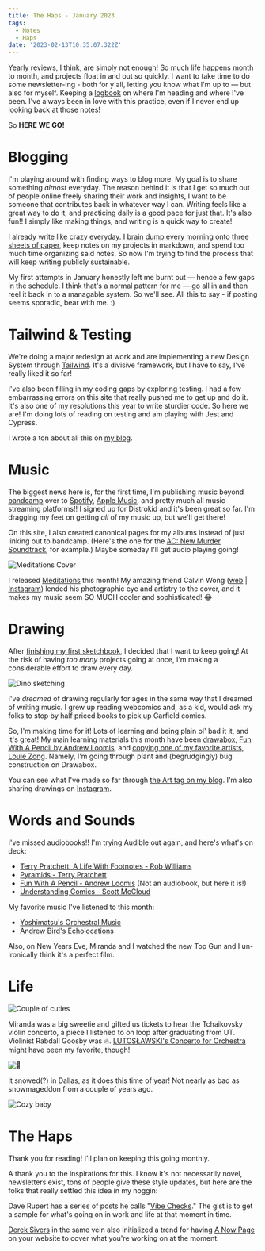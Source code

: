 ```yaml
---
title: The Haps - January 2023
tags:
  - Notes
  - Haps
date: '2023-02-13T10:35:07.322Z'
---
```


Yearly reviews, I think, are simply not enough! So much life happens month to month, and projects float in and out so quickly. I want to take time to do some newsletter-ing - both for y'all, letting you know what I'm up to — but also for myself. Keeping a [logbook](https://austinkleon.com/2010/01/31/logbook/) on where I'm heading and where I've been. I've always been in love with this practice, even if I never end up looking back at those notes!

So **HERE WE GO!**

# Blogging

I'm playing around with finding ways to blog more. My goal is to share something _almost_ everyday. The reason behind it is that I get so much out of people online freely sharing their work and insights, I want to be someone that contributes back in whatever way I can. Writing feels like a great way to do it, and practicing daily is a good pace for just that. It's also fun!! I simply like making things, and writing is a quick way to create!

I already write like crazy everyday. I [brain dump every morning onto three sheets of paper](https://www.theartistswaybook.com/), keep notes on my projects in markdown, and spend too much time organizing said notes. So now I'm trying to find the process that will keep writing publicly sustainable.

My first attempts in January honestly left me burnt out — hence a few gaps in the schedule. I think that's a normal pattern for me — go all in and then reel it back in to a managable system. So we'll see. All this to say - if posting seems sporadic, bear with me. :)

# Tailwind & Testing

We're doing a major redesign at work and are implementing a new Design System through [Tailwind](https://tailwindcss.com/). It's a divisive framework, but I have to say, I've really liked it so far!

I've also been filling in my coding gaps by exploring testing. I had a few embarrassing errors on this site that really pushed me to get up and do it. It's also one of my resolutions this year to write sturdier code. So here we are! I'm doing lots of reading on testing and am playing with Jest and Cypress.

I wrote a ton about all this on [my blog](/blog/tech).

# Music

The biggest news here is, for the first time, I'm publishing music beyond [bandcamp](https://letsgochris.bandcamp.com/) over to [Spotify](https://open.spotify.com/artist/3KNN2G4RReLVKbnIfTkRFf), [Apple Music](https://music.apple.com/ph/artist/chris-padilla/1666663546), and pretty much all music streaming platforms!! I signed up for Distrokid and it's been great so far. I'm dragging my feet on getting _all_ of my music up, but we'll get there!

On this site, I also created canonical pages for my albums instead of just linking out to bandcamp. (Here's the one for the [AC: New Murder Soundtrack](https://www.chrisdpadilla.com/acnewmurdersoundtrack), for example.) Maybe someday I'll get audio playing going!

![Meditations Cover](http://localhost:3000/_next/image?url=https%3A%2F%2Fpadilla-media.s3.amazonaws.com%2Falbums%2Fmeditationsportraitscaled.jpg&w=640&q=75)

I released [Meditations](https://www.chrisdpadilla.com/meditations) this month! My amazing friend Calvin Wong ([web](https://calvin-wong.com/) | [Instagram](https://www.instagram.com/calvin.camera/)) lended his photographic eye and artistry to the cover, and it makes my music seem SO MUCH cooler and sophisticated! 😂

# Drawing

After [finishing my first sketchbook](https://www.chrisdpadilla.com/finishedsketchbook), I decided that I want to keep going! At the risk of having _too many_ projects going at once, I'm making a considerable effort to draw every day.

![Dino sketching](https://padilla-media.s3.amazonaws.com/blog/art/IMG_2811.JPG)

I've _dreamed_ of drawing regularly for ages in the same way that I dreamed of writing music. I grew up reading webcomics and, as a kid, would ask my folks to stop by half priced books to pick up Garfield comics.

So, I'm making time for it! Lots of learning and being plain ol' bad it it, and it's great! My main learning materials this month have been [drawabox](https://drawabox.com/), [Fun With A Pencil by Andrew Loomis](https://www.amazon.com/Fun-Pencil-Everybody-Easily-Learn/dp/0857687603), and [copying one of my favorite artists, Louie Zong](https://everydaylouie.tumblr.com/). Namely, I'm going through plant and (begrudgingly) bug construction on Drawabox.

You can see what I've made so far through [the Art tag on my blog](/blog/Art). I'm also sharing drawings on [Instagram](https://www.instagram.com/c.d.padilla/).

# Words and Sounds

I've missed audiobooks!! I'm trying Audible out again, and here's what's on deck:

- [Terry Pratchett: A Life With Footnotes - Rob Williams](https://www.discworldemporium.com/product/terry-pratchett-a-life-with-footnotes/)
- [Pyramids - Terry Pratchett](https://www.amazon.com/Pyramids-Discworld-Terry-Pratchett/dp/006222574X)
- [Fun With A Pencil - Andrew Loomis](https://www.amazon.com/Fun-Pencil-Everybody-Easily-Learn/dp/0857687603) (Not an audiobook, but here it is!)
- [Understanding Comics - Scott McCloud](https://scottmccloud.com/2-print/1-uc/)

My favorite music I've listened to this month:

- [Yoshimatsu's Orchestral Music](https://open.spotify.com/album/18XD0il0V0xIE8h4aLOkWj?si=Uv06tTx3TBumrWMTzjfcOw)
- [Andrew Bird's Echolocations](https://open.spotify.com/album/1FfeQ1fLLlsN1trtsaGPDA?si=mKOMjEenQ5aLjh3ZU6i7FA)

Also, on New Years Eve, Miranda and I watched the new Top Gun and I un-ironically think it's a perfect film.

# Life

![Couple of cuties](https://padilla-media.s3.amazonaws.com/blog/imgs/DSOTchaikViolin.jpeg)

Miranda was a big sweetie and gifted us tickets to hear the Tchaikovsky violin concerto, a piece I listened to on loop after graduating from UT. Violinist Rabdall Goosby was 🔥. [LUTOSŁAWSKI's Concerto for Orchestra](https://www.youtube.com/watch?v=lGqTmamzvh4) might have been my favorite, though!

![🥶](https://padilla-media.s3.amazonaws.com/blog/imgs/snow2023.jpeg)

It snowed(?) in Dallas, as it does this time of year! Not nearly as bad as snowmageddon from a couple of years ago.

![Cozy baby](https://padilla-media.s3.amazonaws.com/blog/imgs/LucyLounging.jpeg)

# The Haps

Thank you for reading! I'll plan on keeping this going monthly.

A thank you to the inspirations for this. I know it's not necessarily novel, newsletters exist, tons of people give these style updates, but here are the folks that really settled this idea in my noggin:

Dave Rupert has a series of posts he calls "[Vibe Checks](https://daverupert.com/2021/02/vibe-check-1/)." The gist is to get a sample for what's going on in work and life at that moment in time.

[Derek Sivers](https://sive.rs/now) in the same vein also initialized a trend for having [A Now Page](https://sive.rs/now) on your website to cover what you're working on at the moment.
